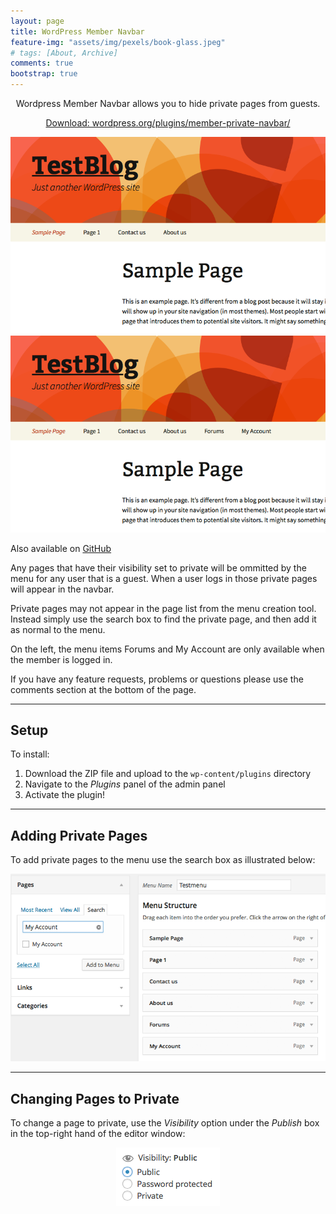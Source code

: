 ```yaml
---
layout: page
title: WordPress Member Navbar
feature-img: "assets/img/pexels/book-glass.jpeg"
# tags: [About, Archive]
comments: true
bootstrap: true
---
```


<p style="text-align: center;" class="lead">
	Wordpress Member Navbar allows you to hide private pages from guests.
</p>
<p style="text-align: center;">
	<a href="https://wordpress.org/plugins/member-private-navbar/" class="btn btn-primary btn-lg"
		target="blank">Download: wordpress.org/plugins/member-private-navbar/</a>
</p>


<div class="container-fluid">
	<div class="row justify-content-center">
		<div class="col-md-6">
			<img class="img-fluid img-thumbnail" src="/assets/img/wordpress/wordpress-member-navbar/screenshot-1.png"
				alt="No login link">
		</div>
		<div class="col-md-6">
			<img class="img-fluid img-thumbnail" src="/assets/img/wordpress/wordpress-member-navbar/screenshot-2.png"
				alt="Login link">
		</div>
	</div>
</div>

Also available on [GitHub](https://github.com/stanton119/WordPress-Member-Navbar)

Any pages that have their visibility set to private will be ommitted by the menu for any user that is a guest. When a
user logs in those private pages will appear in the navbar.

Private pages may not appear in the page list from the menu creation tool. Instead simply use the search box to find the
private page, and then add it as normal to the menu.

On the left, the menu items Forums and My Account are only available when the member is logged in.

If you have any feature requests, problems or questions please use the comments section at the bottom of the page.

---

## Setup
To install:
1. Download the ZIP file and upload to the `wp-content/plugins` directory
1. Navigate to the _Plugins_ panel of the admin panel
1. Activate the plugin!

---

## Adding Private Pages
To add private pages to the menu use the search box as illustrated below:

<div class="container-fluid">
	<div class="row justify-content-center">
		<div class="col-md-10">
			<p style="text-align: center;">
				<img src="/assets/img/wordpress/wordpress-member-navbar/screenshot-3.png" alt="Adding private pages"
					class="img-fluid img-thumbnail" />
			</p>
		</div>
	</div>
</div>

---

## Changing Pages to Private
To change a page to private, use the _Visibility_ option under the _Publish_ box in the top-right hand of the editor
window:

<div class="container-fluid">
	<div class="row justify-content-center">
		<div class="col-md-10">
			<p style="text-align: center;">
				<img src="/assets/img/wordpress/wordpress-member-navbar/screenshot-4.png" alt="Private pages"
		class="img-fluid img-thumbnail" />
			</p>
		</div>
	</div>
</div>
